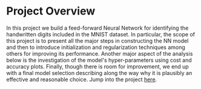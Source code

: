 # Project Overview
In this project we build a feed-forward Neural Network for identifying the handwritten digits included in the MNIST dataset. In particular, the scope of this project is to present all the major steps in constructing the NN model and then to introduce initialization and regularization techniques among others for improving its performance. Another major aspect of the analysis below is the investigation of the model's hyper-parameters using cost and accuracy plots. Finally, though there is room for improvement, we end up with a final model selection describing along the way why it is plausibly an effective and reasonable choice. Jump into the project [here](https://github.com/stavralf/A-Feed-Forward-N.N-for-classifying-the-MNIST-dataset/blob/main/Project.md).
